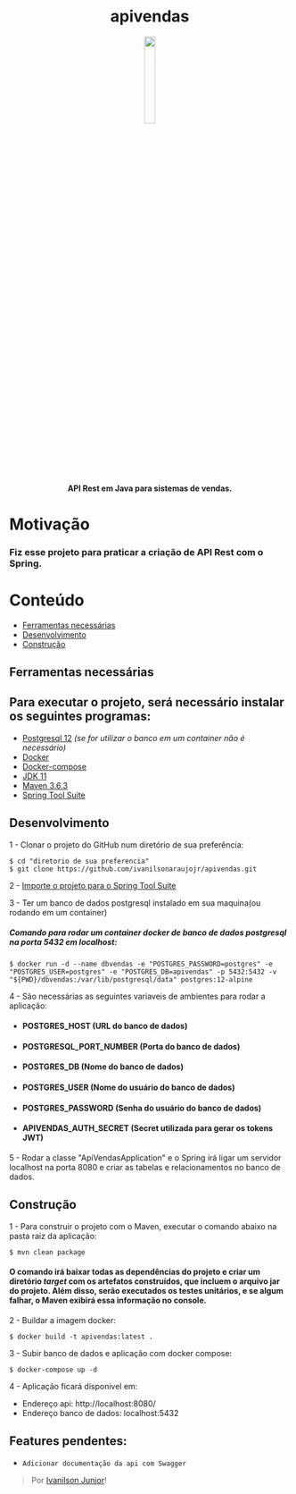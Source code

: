 <h1 align="center">apivendas</h1>

<p align="center">
<img src="https://s3.amazonaws.com/kp-blog/wp-content/uploads/2018/09/27121939/vendas-online-estrategias-dicas-para-vender-mais-pela-internet.jpg" heigth="15%" width="20%">
</p>

<h4 align="center">API Rest em Java para sistemas de vendas.</h4>

# Motivação
### Fiz esse projeto para praticar a criação de API Rest com o Spring.

# Conteúdo
- [Ferramentas necessárias](#Ferramentas-necessárias)
- [Desenvolvimento](#Desenvolvimento)
- [Construção](#Construção)


## Ferramentas necessárias
## Para executar o projeto, será necessário instalar os seguintes programas:

* [Postgresql 12](https://www.postgresql.org/download/) *(se for utilizar o banco em um container não é necessário)*
* [Docker](https://www.docker.com/products/docker-desktop)
* [Docker-compose](https://docs.docker.com/compose/install/)
* [JDK 11](https://www.oracle.com/br/java/technologies/javase-jdk11-downloads.html)
* [Maven 3.6.3](http://mirror.nbtelecom.com.br/apache/maven/maven-3/3.6.3/binaries/apache-maven-3.6.3-bin.zip)
* [Spring Tool Suite](https://spring.io/tools)

## Desenvolvimento

1 - Clonar o projeto do GitHub num diretório de sua preferência:

```shell
$ cd "diretorio de sua preferencia"
$ git clone https://github.com/ivanilsonaraujojr/apivendas.git
```
2 - [Importe o projeto para o Spring Tool Suite](https://www.youtube.com/watch?v=q06ODXpJ7-o&ab_channel=SergeyKargopolov)

3 - Ter um banco de dados postgresql instalado em sua maquina(ou rodando em um container)
##### Comando para rodar um container docker de banco de dados postgresql na porta 5432 em localhost:
```shell
$ docker run -d --name dbvendas -e "POSTGRES_PASSWORD=postgres" -e "POSTGRES_USER=postgres" -e "POSTGRES_DB=apivendas" -p 5432:5432 -v "${PWD}/dbvendas:/var/lib/postgresql/data" postgres:12-alpine
```
4 - São necessárias as seguintes variaveis de ambientes para rodar a aplicação:
* #### POSTGRES_HOST (URL do banco de dados)
* #### POSTGRESQL_PORT_NUMBER (Porta do banco de dados)
* #### POSTGRES_DB (Nome do banco de dados)
* #### POSTGRES_USER (Nome do usuário do banco de dados)
* #### POSTGRES_PASSWORD (Senha do usuário do banco de dados)
* #### APIVENDAS_AUTH_SECRET (Secret utilizada para gerar os tokens JWT)

5 - Rodar a classe "ApiVendasApplication" e o Spring irá ligar um servidor localhost na porta 8080 e criar as tabelas e relacionamentos no banco de dados.

## Construção

1 - Para construir o projeto com o Maven, executar o comando abaixo na pasta raiz da aplicação:

```shell
$ mvn clean package
```

#### O comando irá baixar todas as dependências do projeto e criar um diretório *target* com os artefatos construídos, que incluem o arquivo jar do projeto. Além disso, serão executados os testes unitários, e se algum falhar, o Maven exibirá essa informação no console.

2 - Buildar a imagem docker:

```shell
$ docker build -t apivendas:latest .
```

3 - Subir banco de dados e aplicação com docker compose:
```shell
$ docker-compose up -d
```
4 - Aplicação ficará disponivel em:
  * Endereço api: http://localhost:8080/
  * Endereço banco de dados: localhost:5432

## Features pendentes:
 - `Adicionar documentação da api com Swagger`

> Por [Ivanilson Junior](https://www.linkedin.com/in/ivanilson-junior-052937186/)!